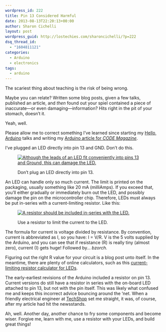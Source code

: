 ```yaml
---
wordpress_id: 222
title: Pin 13 Considered Harmful
date: 2013-08-13T22:20:13+00:00
author: Sharon Cichelli
layout: post
wordpress_guid: http://lostechies.com/sharoncichelli/?p=222
dsq_thread_id:
  - "1604811121"
categories:
  - Arduino
  - electronics
tags:
  - arduino
---
```

The scariest thing about teaching is the risk of being wrong. 

Maybe you can relate? Written some blog posts, given a few talks, published an article, and _then_ found out your spiel contained a piece of inaccurate&mdash;or even damaging&mdash;information? Hits right in the pit of your stomach, doesn&#8217;t it.

Yeah, well.

Please allow me to correct something I&#8217;ve learned since starting my [Hello, Arduino](http://www.girlwritescode.com/2013/01/hello-arduino-lets-get-started.html) talks and writing my [Arduino article for _CODE Magazine_](http://code-magazine.com/Article.aspx?quickid=1305081).

I&#8217;ve plugged an LED directly into pin 13 and GND. Don&#8217;t do this.<figure id="attachment_223" style="max-width: 398px" class="wp-caption alignnone">

[<img src="/content/sharoncichelli/uploads/2013/08/led_bb_sm.png" alt="Although the leads of an LED fit conveniently into pins 13 and Ground, this can damage the LED." title="led_bb_sm" width="398" height="405" class="size-full wp-image-223" srcset="/content/sharoncichelli/uploads/2013/08/led_bb_sm.png 398w, /content/sharoncichelli/uploads/2013/08/led_bb_sm-295x300.png 295w" sizes="(max-width: 398px) 100vw, 398px" />](/content/sharoncichelli/uploads/2013/08/led_bb_sm.png)<figcaption class="wp-caption-text">Don&#8217;t plug an LED directly into pin 13.</figcaption></figure> 

An LED can handle only so much current. The limit is printed on the packaging, usually something like 20 mA (milliAmps). If you exceed that, you&#8217;ll either gradually or immediately burn out the LED, and possibly damage the pin on the microcontroller chip. Therefore, LEDs must always be put in-series with a current-limiting resistor. Like this:<figure id="attachment_226" style="max-width: 470px" class="wp-caption alignnone">

[<img src="/content/sharoncichelli/uploads/2013/08/led_wResistor_bb_and_schem1.png" alt="A resistor should be included in-series with the LED." title="led_wResistor_bb_and_schem" width="470" height="500" class="size-full wp-image-226" srcset="/content/sharoncichelli/uploads/2013/08/led_wResistor_bb_and_schem1.png 470w, /content/sharoncichelli/uploads/2013/08/led_wResistor_bb_and_schem1-282x300.png 282w" sizes="(max-width: 470px) 100vw, 470px" />](/content/sharoncichelli/uploads/2013/08/led_wResistor_bb_and_schem1.png)<figcaption class="wp-caption-text">Use a resistor to limit the current to the LED.</figcaption></figure> 

The formula for current is voltage divided by resistance. By convention, current is abbreviated as I, so you have: I = V/R. V is the 5 volts supplied by the Arduino, and you can see that if resistance (R) is really tiny (almost zero), current (I) gets huge! Followed by&#8230; _bzorch._

Figuring out the right R value for your circuit is a blog post unto itself. In the meantime, there are plenty of online calculators, such as this [current-limiting resistor calculator for LEDs](http://ledcalc.com/).

The early-earliest revisions of the Arduino included a resistor on pin 13. Current versions do still have a resistor in series with the on-board LED attached to pin 13, but not with the pin itself. This was likely what confused me and keeps this incorrect advice bouncing around the &#8216;net. When a friendly electrical engineer at [TechShop](http://www.techshop.ws/) set me straight, it was, of course, after my article had hit the newsstands.

Ah, well. Another day, another chance to fry some components and become wiser. Forgive me, learn with me, use a resistor with your LEDs, and build great things!